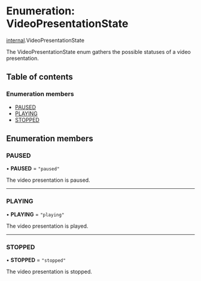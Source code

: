 # Enumeration: VideoPresentationState

[internal](../modules/internal.md).VideoPresentationState

The VideoPresentationState enum gathers the possible statuses of a video presentation.

## Table of contents

### Enumeration members

- [PAUSED](internal.VideoPresentationState.md#paused)
- [PLAYING](internal.VideoPresentationState.md#playing)
- [STOPPED](internal.VideoPresentationState.md#stopped)

## Enumeration members

### PAUSED

• **PAUSED** = `"paused"`

The video presentation is paused.

___

### PLAYING

• **PLAYING** = `"playing"`

The video presentation is played.

___

### STOPPED

• **STOPPED** = `"stopped"`

The video presentation is stopped.
